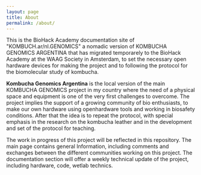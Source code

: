 ```yaml
---
layout: page
title: About
permalink: /about/
---
```


This is the BioHack Academy documentation site of "KOMBUCH.ar/nl.GENOMICS" a nomadic version of KOMBUCHA GENOMICS ARGENTINA that has migrated temporarely to the BioHack Academy at the WAAG Society in Amsterdam, to set the necessary open hardware devices for making the project and to following the protocol for the biomolecular study of kombucha.

**Kombucha Genomics Argentina** is the local version of the main KOMBUCHA GENOMICS project in my country where the need of a physical space and equipment is one of the very first challenges to overcome. The project implies the support of a growing community of bio enthusiasts, to make our own hardware using openhardware tools and working in biosafety conditions. After that the idea is to repeat the protocol, with special emphasis in the research on the kombucha leather and in the development and set of the protocol for teaching.

The work in progress of this project will be reflected in this repository. The main page contains general Information, including comments and exchanges between the different communities working on this project. The documentation section will offer a weekly technical update of the project, including hardware, code, wetlab technics. 
